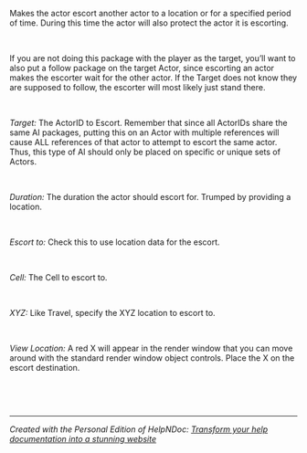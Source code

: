 # 

&nbsp;

Makes the actor escort another actor to a location or for a specified period of time. During this time the actor will also protect the actor it is escorting.&nbsp;

&nbsp;

If you are not doing this package with the player as the target, you’ll want to also put a follow package on the target Actor, since escorting an actor makes the escorter wait for the other actor. If the Target does not know they are supposed to follow, the escorter will most likely just stand there.

&nbsp;

*Target:* The ActorID to Escort. Remember that since all ActorIDs share the same AI packages, putting this on an Actor with multiple references will cause ALL references of that actor to attempt to escort the same actor. Thus, this type of AI should only be placed on specific or unique sets of Actors.

&nbsp;

*Duration:* The duration the actor should escort for. Trumped by providing a location.

&nbsp;

*Escort to:* Check this to use location data for the escort.

&nbsp;

*Cell:* The Cell to escort to.

&nbsp;

*XYZ:* Like Travel, specify the XYZ location to escort to.

&nbsp;

*View Location:* A red X will appear in the render window that you can move around with the standard render window object controls. Place the X on the escort destination.

&nbsp;

&nbsp;


***
_Created with the Personal Edition of HelpNDoc: [Transform your help documentation into a stunning website](<https://www.helpndoc.com/feature-tour/produce-html-websites/>)_
